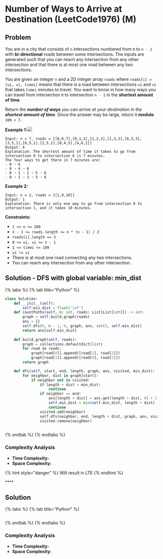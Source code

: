 # Number of Ways to Arrive at Destination \(LeetCode1976\) \(M\)

## Problem

You are in a city that consists of `n` intersections numbered from `0` to `n - 1` with **bi-directional** roads between some intersections. The inputs are generated such that you can reach any intersection from any other intersection and that there is at most one road between any two intersections.

You are given an integer `n` and a 2D integer array `roads` where `roads[i] = [ui, vi, timei]` means that there is a road between intersections `ui` and `vi` that takes `timei` minutes to travel. You want to know in how many ways you can travel from intersection `0` to intersection `n - 1` in the **shortest amount of time**.

Return _the **number of ways** you can arrive at your destination in the **shortest amount of time**_. Since the answer may be large, return it **modulo** `109 + 7`.

**Example 1:**![](https://assets.leetcode.com/uploads/2021/07/17/graph2.png)

```text
Input: n = 7, roads = [[0,6,7],[0,1,2],[1,2,3],[1,3,3],[6,3,3],[3,5,1],[6,5,1],[2,5,1],[0,4,5],[4,6,2]]
Output: 4
Explanation: The shortest amount of time it takes to go from intersection 0 to intersection 6 is 7 minutes.
The four ways to get there in 7 minutes are:
- 0 ➝ 6
- 0 ➝ 4 ➝ 6
- 0 ➝ 1 ➝ 2 ➝ 5 ➝ 6
- 0 ➝ 1 ➝ 3 ➝ 5 ➝ 6
```

**Example 2:**

```text
Input: n = 2, roads = [[1,0,10]]
Output: 1
Explanation: There is only one way to go from intersection 0 to intersection 1, and it takes 10 minutes.
```

**Constraints:**

* `1 <= n <= 200`
* `n - 1 <= roads.length <= n * (n - 1) / 2`
* `roads[i].length == 3`
* `0 <= ui, vi <= n - 1`
* `1 <= timei <= 109`
* `ui != vi`
* There is at most one road connecting any two intersections.
* You can reach any intersection from any other intersection.

## Solution - DFS with global variable: min\_dist

{% tabs %}
{% tab title="Python" %}
```python
class Solution:
    def __init__(self):
        self.min_dist = float('inf')
    def countPaths(self, n: int, roads: List[List[int]]) -> int:
        graph = self.build_graph(roads)
        ans = {}
        self.dfs(0, n - 1, 0, graph, ans, set(), self.min_dist)
        return ans[self.min_dist]
        
    def build_graph(self, roads):
        graph = collections.defaultdict(list)
        for road in roads:
            graph[road[0]].append([road[1], road[2]])
            graph[road[1]].append([road[0], road[2]])
        return graph

    def dfs(self, start, end, length, graph, ans, visited, min_dist):
        for neighbor, dist in graph[start]:
            if neighbor not in visited:
                if length + dist > min_dist:
                    continue
                if neighbor == end:
                    ans[length + dist] = ans.get(length + dist, 0) + 1
                    self.min_dist = min(self.min_dist, length + dist)
                    continue
                visited.add(neighbor)
                self.dfs(neighbor, end, length + dist, graph, ans, visited, self.min_dist)
                visited.remove(neighbor)
        
```
{% endtab %}
{% endtabs %}

### Complexity Analysis

* **Time Complexity:**
* **Space Complexity:**

{% hint style="danger" %}
Will result in LTE
{% endhint %}

\*\*\*\*

## Solution 

{% tabs %}
{% tab title="Python" %}
```python

```
{% endtab %}
{% endtabs %}

### Complexity Analysis

* **Time Complexity:**
* **Space Complexity:**

